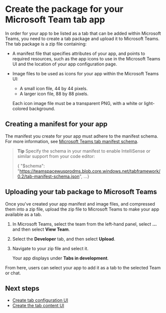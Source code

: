 ﻿# Create the package for your Microsoft Team tab app

In order for your app to be listed as a tab that can be added within Microsoft Teams, you need to create a tab package and upload it to Microsoft Teams. The tab package is a zip file containing:

- A manifest file that specifies attributes of your app, and points to required resources, such as the app icons to use in the Microsoft Teams UI and the location of your app configuration page.
- Image files to be used as icons for your app within the Microsoft Teams UI:
	- A small icon file, 44 by 44 pixels.
	- A larger icon file, 88 by 88 pixels.
		
	Each icon image file must be a transparent PNG, with a white or light-colored background.

## Creating a manifest for your app 

The manifest you create for your app must adhere to the manifest schema. For more information, see [Microsoft Teams tab manifest schema](tab_schema.md).

> **Tip** Specify the schema in your manifest to enable IntelliSense or similar support from your code editor:
> 
> {
    "$schema": "https://teamspacewusprodms.blob.core.windows.net/tabframework/0.2/tab-manifest-schema.json",
	...}

## Uploading your tab package to Microsoft Teams

Once you've created your app manifest and image files, and compressed them into a zip file, upload the zip file to Microsoft Teams to make your app available as a tab.

1. In Microsoft Teams, select the team from the left-hand panel, select **...** and then select **View Team**.
2. Select the **Developer** tab, and then select **Upload**.
3. Navigate to your zip file and select it.
	
	Your app displays under **Tabs in development**.

From here, users can select your app to add it as a tab to the selected Team or chat.

## Next steps

* [Create tab configuration UI](createtabconfigui.md)
* [Create the tab content UI](createtabcontent.md)

